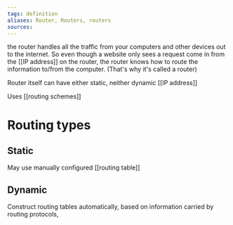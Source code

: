 ```yaml
---
tags: definition
aliases: Router, Routers, routers
sources: 
---
```


the router handles all the traffic from your computers and other devices out to the internet. So even though a website only sees a request come in from the [[IP address]] on the router, the router knows how to route the information to/from the computer. (That's why it's called a router)

Router itself can have either static, neither dynamic [[IP address]]

Uses [[routing schemes]] 

# Routing types
## Static
May use manually configured [[routing table]]

## Dynamic
Construct routing tables automatically, based on information carried by routing protocols,